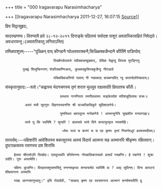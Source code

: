 +++
title = "000 Iragavarapu Narasimhacharya"

+++
[[Iragavarapu Narasimhacharya	2011-12-27, 16:07:15 [Source](https://groups.google.com/g/bvparishat/c/ZB38OFOK7Jk)]]



प्रिय विद्वत्सुहृदः,

सादरम्प्रणम्य। तिरुप्पावै व्रते २८-१२-२०११ दिनाङ्के पठितव्यं त्रयोदश पाशुरं अवतारिकासहितं निवेद्यते। अवधारयन्तु।(अवतारिकातु लगिताऽस्ति)  


तमिळपाशुरम्-----"पुळ्ळिन् वाय् कीण्डानै प्पोल्लावरक्कनै,किळ्ळिक्कळैन्दानै कीर्तिमै पाडिप्पोय्

                          पिळ्ळैगळेल्लारुं पावैक्कळम्बुक्कार्, वेळ्ळि येळुन्दु वियाळ मुरङ्गित्तु

            पुळ्ळुं शिलुम्बिनगाण् पोदरिक्कण्णिआय्, कुळ्ळक्कुळिरक्कुडैन्दु नीराडादे                

                          पळ्ळिक्किडत्तियो पावाय् नी नन्नाळाल् कळ्ळन्दविर् न्दु कलन्देलोरेम्बावाय्॥

संस्कृतानुवादः:--श्लो।"कह्वास्य भेदनचणस्य तृणं शरारु मुल्लूय राक्षसपतिं क्षिपतश्च कीर्तेः।

                             प्रस्थाय गाननिरता रमणीललामाः सङ्केतदेश मविशन्नुदितश्च सक्रः॥

             अस्तं ययौ सुरगुरुः विहगास्स्वनन्ति श्री चञ्चरीकचिकुरे सुविशालनेत्रे। 

                             पुष्पस्थित भ्रमरतुल्य मनोज्ञनेत्रे ! अस्मत्सुनेत्रि सुखशीत मनावगाह्य॥

             तल्पे तु किं स्वपिषि ? सुन्दरि ! बालभावे भव्ये दिने कपटमुत्सृज नस्समेहि।

                              ध्येयः फलं च करणं च स एव कृष्णः वृत्तां निसर्गमधुरं व्रतमस्मदीयम्॥

तात्पर्यम्:---पक्षिशरीरे आवेशितस्य बकासुरस्य आस्यं विदार्य आत्मना सह अस्मानपि श्रीकृष्णः रक्षितवान्। दुष्टराक्षसस्य रावणस्य दश शिरांसि

        हेलया श्रीरामोऽपि चिच्छेद। एतावुभावपि कीर्तयन्त्यः गोपबालिकास्सर्वाः व्रतार्थं गच्छन्ति। हे पद्मनेत्रे ! शुक्रः उदेति। गुरुः अस्तमेति।

        पक्षिणः कूजन्ति। विरहतापमुपशमयितुं स्नानमकृत्वा शय्यायामेवं स्वपिषि वा ? अद्य सुदिनम्। विना कापट्यं शीघ्रमागत्य अस्माभि

        स्सह आनन्दमनुभवतु।" इति गोदादेवी, "साक्षात् कृष्ण एव स्वयमागत्य आत्मानं सन्तोषयतीति बु

  

  

  

